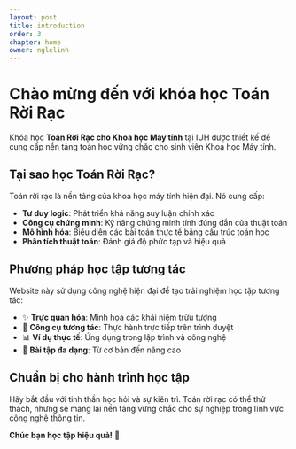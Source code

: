 ```yaml
---
layout: post
title: introduction
order: 3
chapter: home
owner: nglelinh
---
```


# Chào mừng đến với khóa học Toán Rời Rạc

Khóa học **Toán Rời Rạc cho Khoa học Máy tính** tại IUH được thiết kế để cung cấp nền tảng toán học vững chắc cho sinh viên Khoa học Máy tính.

## Tại sao học Toán Rời Rạc?

Toán rời rạc là nền tảng của khoa học máy tính hiện đại. Nó cung cấp:

- **Tư duy logic**: Phát triển khả năng suy luận chính xác
- **Công cụ chứng minh**: Kỹ năng chứng minh tính đúng đắn của thuật toán
- **Mô hình hóa**: Biểu diễn các bài toán thực tế bằng cấu trúc toán học
- **Phân tích thuật toán**: Đánh giá độ phức tạp và hiệu quả

## Phương pháp học tập tương tác

Website này sử dụng công nghệ hiện đại để tạo trải nghiệm học tập tương tác:

- ✨ **Trực quan hóa**: Minh họa các khái niệm trừu tượng
- 🔧 **Công cụ tương tác**: Thực hành trực tiếp trên trình duyệt  
- 📊 **Ví dụ thực tế**: Ứng dụng trong lập trình và công nghệ
- 🎯 **Bài tập đa dạng**: Từ cơ bản đến nâng cao

## Chuẩn bị cho hành trình học tập

Hãy bắt đầu với tinh thần học hỏi và sự kiên trì. Toán rời rạc có thể thử thách, nhưng sẽ mang lại nền tảng vững chắc cho sự nghiệp trong lĩnh vực công nghệ thông tin.

**Chúc bạn học tập hiệu quả!** 🚀